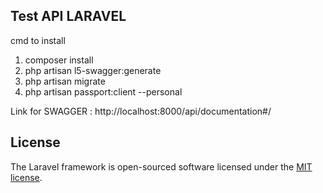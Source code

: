 
## Test API LARAVEL
cmd to install 

1. composer install 
2. php artisan l5-swagger:generate
3. php artisan migrate
4. php artisan passport:client --personal


Link for SWAGGER : http://localhost:8000/api/documentation#/


## License

The Laravel framework is open-sourced software licensed under the [MIT license](https://opensource.org/licenses/MIT).
